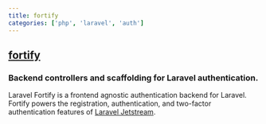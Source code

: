 ```yaml
---
title: fortify
categories: ['php', 'laravel', 'auth']
---
```

## [fortify](https://github.com/laravel/fortify)

### Backend controllers and scaffolding for Laravel authentication.


Laravel Fortify is a frontend agnostic authentication backend for Laravel. Fortify powers the registration, authentication, and two-factor authentication features of [Laravel Jetstream](https://github.com/laravel/jetstream).
